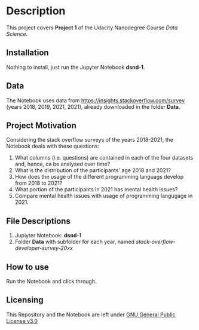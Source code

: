 # Description
This project covers **Project 1** of the Udacity Nanodegree Course _Data Science_.

## Installation
Nothing to install, just run the Jupyter Notebook **dsnd-1**.

## Data
The Notebook uses data from https://insights.stackoverflow.com/survey (years 2018, 2019, 2021, 2021), already downloaded in the folder **Data**.

## Project Motivation
Considering the stack overflow surveys of the years 2018-2021, the Notebook deals with these questions:
1. What columns (i.e. questions) are contained in each of the four datasets and, hence, ca be analysed over time?
2. What is the distribution of the participants' age 2018 and 2021?
3. How does the usage of the different programming languags develop from 2018 to 2021?
4. What portion of the participants in 2021 has mental health issues?
5. Compare mental health issues with usage of programming langugage in 2021.

## File Descriptions
1. Jupiyter Notebook: **dsnd-1**
2. Folder **Data** with subfolder for each year, named _stack-overflow-developer-survey-20xx_

## How to use
Run the Notebook and click through.

## Licensing
This Repository and the Notebook are left under [GNU General Public License v3.0](https://github.com/lugalbandaw/dsnd-1/blob/54409bbb662b73e5a9a0ebab4f23b6a3f52e9b78/LICENSE)
